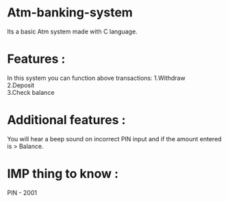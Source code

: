 # Atm-banking-system
Its a basic Atm system made with C language.

# Features :
In this system you can function above transactions:
1.Withdraw <br />
2.Deposit<br />
3.Check balance

# Additional features :
You will hear a beep sound on incorrect PIN input and if the amount entered is > Balance.

# IMP thing to know :
PIN - 2001
